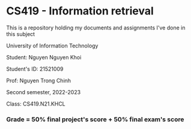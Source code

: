 # CS419 - Information retrieval

This is a repository holding my documents and assignments I've done in this subject

University of Information Technology

Student: Nguyen Nguyen Khoi

Student's ID: 21521009

Prof: Nguyen Trong Chinh

Second semester, 2022-2023

Class: CS419.N21.KHCL

### Grade = 50% final project's score + 50% final exam's score